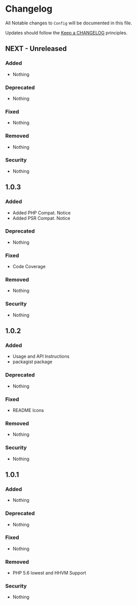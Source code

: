 # Changelog

All Notable changes to `Config` will be documented in this file.

Updates should follow the [Keep a CHANGELOG](http://keepachangelog.com/) principles.

## NEXT - Unreleased

### Added
- Nothing

### Deprecated
- Nothing

### Fixed
- Nothing

### Removed
- Nothing

### Security
- Nothing

## 1.0.3

### Added
- Added PHP Compat. Notice
- Added PSR Compat. Notice

### Deprecated
- Nothing

### Fixed
- Code Coverage

### Removed
- Nothing

### Security
- Nothing


## 1.0.2

### Added
- Usage and API Instructions
- packagist package

### Deprecated
- Nothing

### Fixed
- README Icons

### Removed
- Nothing

### Security
- Nothing

## 1.0.1

### Added
- Nothing

### Deprecated
- Nothing

### Fixed
- Nothing

### Removed
- PHP 5.6 lowest and HHVM Support

### Security
- Nothing